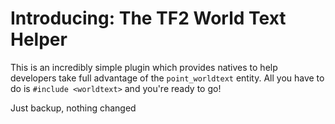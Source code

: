 # Introducing: The TF2 World Text Helper
This is an incredibly simple plugin which provides natives to help developers take full advantage of the `point_worldtext` entity. All you have to do is `#include <worldtext>` and you're ready to go!

Just backup, nothing changed

